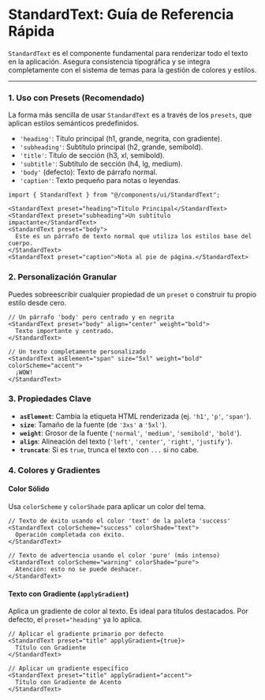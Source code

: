 # StandardText: Guía de Referencia Rápida

`StandardText` es el componente fundamental para renderizar todo el texto en la aplicación. Asegura consistencia tipográfica y se integra completamente con el sistema de temas para la gestión de colores y estilos.

---

### 1. Uso con Presets (Recomendado)

La forma más sencilla de usar `StandardText` es a través de los `presets`, que aplican estilos semánticos predefinidos.

-   `'heading'`: Título principal (h1, grande, negrita, con gradiente).
-   `'subheading'`: Subtítulo principal (h2, grande, semibold).
-   `'title'`: Título de sección (h3, xl, semibold).
-   `'subtitle'`: Subtítulo de sección (h4, lg, medium).
-   `'body'` (defecto): Texto de párrafo normal.
-   `'caption'`: Texto pequeño para notas o leyendas.

```tsx
import { StandardText } from "@/components/ui/StandardText";

<StandardText preset="heading">Título Principal</StandardText>
<StandardText preset="subheading">Un subtítulo impactante</StandardText>
<StandardText preset="body">
  Este es un párrafo de texto normal que utiliza los estilos base del cuerpo.
</StandardText>
<StandardText preset="caption">Nota al pie de página.</StandardText>
```

### 2. Personalización Granular

Puedes sobreescribir cualquier propiedad de un `preset` o construir tu propio estilo desde cero.

```tsx
// Un párrafo 'body' pero centrado y en negrita
<StandardText preset="body" align="center" weight="bold">
  Texto importante y centrado.
</StandardText>

// Un texto completamente personalizado
<StandardText asElement="span" size="5xl" weight="bold" colorScheme="accent">
  ¡WOW!
</StandardText>
```

### 3. Propiedades Clave

-   **`asElement`**: Cambia la etiqueta HTML renderizada (ej. `'h1'`, `'p'`, `'span'`).
-   **`size`**: Tamaño de la fuente (de `'3xs'` a `'5xl'`).
-   **`weight`**: Grosor de la fuente (`'normal'`, `'medium'`, `'semibold'`, `'bold'`).
-   **`align`**: Alineación del texto (`'left'`, `'center'`, `'right'`, `'justify'`).
-   **`truncate`**: Si es `true`, trunca el texto con `...` si no cabe.

### 4. Colores y Gradientes

#### Color Sólido
Usa `colorScheme` y `colorShade` para aplicar un color del tema.

```tsx
// Texto de éxito usando el color 'text' de la paleta 'success'
<StandardText colorScheme="success" colorShade="text">
  Operación completada con éxito.
</StandardText>

// Texto de advertencia usando el color 'pure' (más intenso)
<StandardText colorScheme="warning" colorShade="pure">
  Atención: esto no se puede deshacer.
</StandardText>
```

#### Texto con Gradiente (`applyGradient`)

Aplica un gradiente de color al texto. Es ideal para títulos destacados. Por defecto, el `preset="heading"` ya lo aplica.

```tsx
// Aplicar el gradiente primario por defecto
<StandardText preset="title" applyGradient={true}>
  Título con Gradiente
</StandardText>

// Aplicar un gradiente específico
<StandardText preset="title" applyGradient="accent">
  Título con Gradiente de Acento
</StandardText>
```
